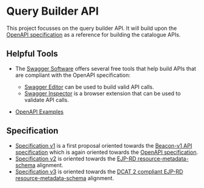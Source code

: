 # Query Builder API

This project focusses on the query builder API.
It will build upon the [OpenAPI specification](http://spec.openapis.org/oas/v3.0.3 "http://spec.openapis.org/oas/v3.0.3") as a reference for building the catalogue APIs.

## Helpful Tools

- The [Swagger Software](https://swagger.io "https://swagger.io") offers several free tools that help build APIs that are compliant with the OpenAPI specification:

  - [Swagger Editor](https://swagger.io/tools/swagger-editor/ "https://swagger.io/tools/swagger-editor/") can be used to build valid API calls.
  - [Swagger Inspector](https://inspector.swagger.io/builder "https://inspector.swagger.io/builder") is a browser extension that can be used to validate API calls.
  
- [OpenAPI Examples](https://github.com/OAI/OpenAPI-Specification/tree/master/examples "https://github.com/OAI/OpenAPI-Specification/tree/master/examples")

## Specification

- [Specification v1](https://github.com/ejp-rd-vp/query_builder_api/blob/master/versions/v1/specification.yaml "https://github.com/ejp-rd-vp/query_builder_api/blob/master/versions/v1/specification.yaml") is a first proposal oriented towards the [Beacon-v1 API specification](https://github.com/ga4gh-beacon/specification/blob/master/beacon.md "https://github.com/ga4gh-beacon/specification/blob/master/beacon.md") which is again oriented towards the [OpenAPI specification](http://spec.openapis.org/oas/v3.0.3 "http://spec.openapis.org/oas/v3.0.3").
- [Specification v2](https://github.com/ejp-rd-vp/query_builder_api/blob/master/versions/v2/specification.yaml "https://github.com/ejp-rd-vp/query_builder_api/blob/master/versions/v2/specification.yaml") is oriented towards the [EJP-RD resource-metadata-schema](https://github.com/ejp-rd-vp/ejprd-vp_metadata-schemas_implementation "https://github.com/ejp-rd-vp/ejprd-vp_metadata-schemas_implementation") alignment.
- [Specification v3](https://github.com/ejp-rd-vp/query_builder_api/blob/master/versions/v3/specification.yaml "https://github.com/ejp-rd-vp/query_builder_api/blob/master/versions/v3/specification.yaml") is oriented towards the [DCAT 2 compliant EJP-RD resource-metadata-schema](https://github.com/ejp-rd-vp/resource-metadata-schema "https://github.com/ejp-rd-vp/resource-metadata-schema") alignment.
